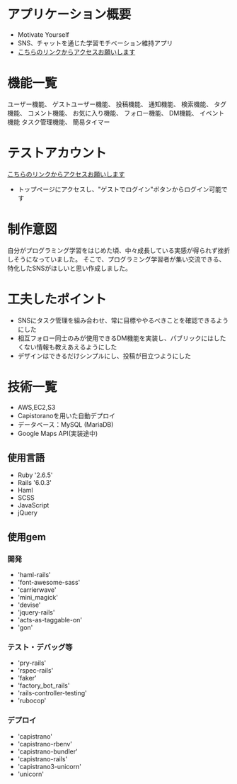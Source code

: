 # アプリケーション概要
- Motivate Yourself
- SNS、チャットを通じた学習モチベーション維持アプリ
- [こちらのリンクからアクセスお願いします](http://18.181.137.18/)

# 機能一覧
ユーザー機能、
ゲストユーザー機能、
投稿機能、
通知機能、
検索機能、
タグ機能、
コメント機能、
お気に入り機能、
フォロー機能、
DM機能、
イベント機能
タスク管理機能、
簡易タイマー

# テストアカウント
[こちらのリンクからアクセスお願いします](http://18.181.137.18/)
- トップページにアクセスし、"ゲストでログイン"ボタンからログイン可能です

# 制作意図
自分がプログラミング学習をはじめた頃、中々成長している実感が得られず挫折しそうになっていました。
そこで、プログラミング学習者が集い交流できる、特化したSNSがほしいと思い作成しました。

# 工夫したポイント
- SNSにタスク管理を組み合わせ、常に目標ややるべきことを確認できるようにした
- 相互フォロー同士のみが使用できるDM機能を実装し、パブリックにはしたくない情報も教えあえるようにした
- デザインはできるだけシンプルにし、投稿が目立つようにした

# 技術一覧
- AWS,EC2,S3
- Capistoranoを用いた自動デプロイ
- データベース：MySQL (MariaDB)
- Google Maps API(実装途中)
## 使用言語
- Ruby '2.6.5'
- Rails '6.0.3'
- Haml
- SCSS
- JavaScript
- jQuery

## 使用gem
### 開発
- 'haml-rails'
- 'font-awesome-sass'
- 'carrierwave'
- 'mini_magick'
- 'devise'
- 'jquery-rails'
- 'acts-as-taggable-on'
- 'gon'
### テスト・デバッグ等
- 'pry-rails'
- 'rspec-rails'
- 'faker'
- 'factory_bot_rails'
- 'rails-controller-testing'
- 'rubocop'
### デプロイ
- 'capistrano'
- 'capistrano-rbenv'
- 'capistrano-bundler'
- 'capistrano-rails'
- 'capistrano3-unicorn'
- 'unicorn'

